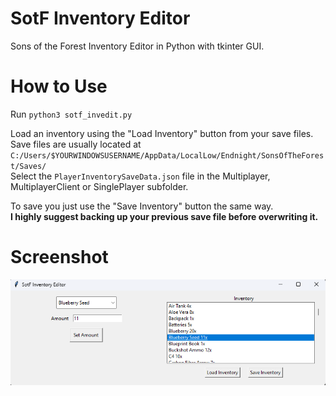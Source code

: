 # SotF Inventory Editor
Sons of the Forest Inventory Editor in Python with tkinter GUI.

# How to Use
Run `python3 sotf_invedit.py`

Load an inventory using the "Load Inventory" button from your save files.
Save files are usually located at `C:/Users/$YOURWINDOWSUSERNAME/AppData/LocalLow/Endnight/SonsOfTheForest/Saves/`  
Select the `PlayerInventorySaveData.json` file in the Multiplayer, MultiplayerClient or SinglePlayer subfolder.

To save you just use the "Save Inventory" button the same way.  
**I highly suggest backing up your previous save file before overwriting it.**

# Screenshot
![GUI Screenshot](screenshot.png)
